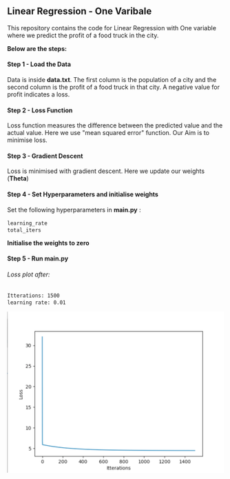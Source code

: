 ## Linear Regression - One Varibale
This repository contains the code for Linear Regression with One variable where we predict the profit of a food truck in the city.

**Below are the steps:**

#### Step 1 - Load the Data
Data is inside **data.txt**. The first column is the population of a city and the second column is the profit of a food truck in that city. 
A negative value for profit indicates a loss.

#### Step 2 - Loss Function
Loss function measures the difference between the predicted value and the actual value.
Here we use "mean squared error" function. Our Aim is to minimise loss.


#### Step 3 - Gradient Descent
Loss is minimised with gradient descent. Here we update our weights (**Theta**)

#### Step 4 - Set Hyperparameters and initialise weights
Set the following hyperparameters in **main.py** :

    learning_rate  
    total_iters

**Initialise the weights to zero**

#### Step 5 - Run main.py

###### Loss plot after:
    Itterations: 1500
    learning rate: 0.01
    
![alt text](loss_plot.png)

